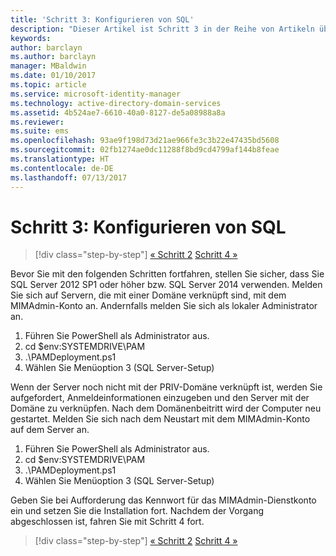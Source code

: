 ```yaml
---
title: 'Schritt 3: Konfigurieren von SQL'
description: "Dieser Artikel ist Schritt 3 in der Reihe von Artikeln über die Konfiguration des Privileged Identity Managers mithilfe von Skripts und erläutert die Schritte zur Konfiguration von SQL Server."
keywords: 
author: barclayn
ms.author: barclayn
manager: MBaldwin
ms.date: 01/10/2017
ms.topic: article
ms.service: microsoft-identity-manager
ms.technology: active-directory-domain-services
ms.assetid: 4b524ae7-6610-40a0-8127-de5a08988a8a
ms.reviewer: 
ms.suite: ems
ms.openlocfilehash: 93ae9f198d73d21ae966fe3c3b22e47435bd5608
ms.sourcegitcommit: 02fb1274ae0dc11288f8bd9cd4799af144b8feae
ms.translationtype: HT
ms.contentlocale: de-DE
ms.lasthandoff: 07/13/2017
---
```

# <a name="step-3-configuring-sql"></a>Schritt 3: Konfigurieren von SQL

>[!div class="step-by-step"]
[« Schritt 2](sp1-step2-configuring-corp-domain.md)
[Schritt 4 »](sp1-step4-configuring-sharepoint.md)

Bevor Sie mit den folgenden Schritten fortfahren, stellen Sie sicher, dass Sie SQL Server 2012 SP1 oder höher bzw. SQL Server 2014 verwenden. Melden Sie sich auf Servern, die mit einer Domäne verknüpft sind, mit dem MIMAdmin-Konto an. Andernfalls melden Sie sich als lokaler Administrator an.
1. Führen Sie PowerShell als Administrator aus.
2. cd $env:SYSTEMDRIVE\PAM
3. .\PAMDeployment.ps1
4. Wählen Sie Menüoption 3 (SQL Server-Setup)

  Wenn der Server noch nicht mit der PRIV-Domäne verknüpft ist, werden Sie aufgefordert, Anmeldeinformationen einzugeben und den Server mit der Domäne zu verknüpfen.
  Nach dem Domänenbeitritt wird der Computer neu gestartet. Melden Sie sich nach dem Neustart mit dem MIMAdmin-Konto auf dem Server an.

1. Führen Sie PowerShell als Administrator aus.
2. cd $env:SYSTEMDRIVE\PAM
3. .\PAMDeployment.ps1
4. Wählen Sie Menüoption 3 (SQL Server-Setup)

Geben Sie bei Aufforderung das Kennwort für das MIMAdmin-Dienstkonto ein und setzen Sie die Installation fort. Nachdem der Vorgang abgeschlossen ist, fahren Sie mit Schritt 4 fort.

>[!div class="step-by-step"]
[« Schritt 2](sp1-step2-configuring-corp-domain.md)
[Schritt 4 »](sp1-step4-configuring-sharepoint.md)
